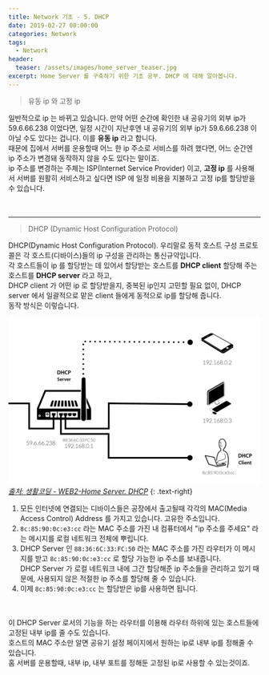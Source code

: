 ```yaml
---
title: Network 기초 - 5. DHCP
date: 2019-02-27 00:00:00
categories: Network
tags:
  - Network
header:
  teaser: /assets/images/home_server_teaser.jpg
excerpt: Home Server 를 구축하기 위한 기초 공부. DHCP 에 대해 알아봅니다.
---
```


> 유동 ip 와 고정 ip

일반적으로 ip 는 바뀌고 있습니다. 만약 어떤 순간에 확인한 내 공유기의 외부 ip가 59.6.66.238 이었다면, 일정 시간이 지난후엔 내 공유기의 외부 ip가 59.6.66.238 이 아닐 수도 있다는 겁니다. 이를 **유동 ip** 라고 합니다.<br>
때문에 집에서 서버를 운용할때 어느 한 ip 주소로 서비스를 하려 했다면, 어느 순간엔 ip 주소가 변경돼 동작하지 않을 수도 있다는 말이죠.<br>
ip 주소를 변경하는 주체는 ISP(Internet Service Provider) 이고, **고정 ip** 를 사용해서 서버를 원활히 서비스하고 싶다면 ISP 에 일정 비용을 지불하고 고정 ip를 할당받을 수 있습니다.<br>
<br>
<br>
<hr>

> DHCP (Dynamic Host Configuration Protocol)

DHCP(Dynamic Host Configuration Protocol). 우리말로 동적 호스트 구성 프로토콜은 각 호스트(디바이스)들의 ip 구성을 관리하는 통신규약입니다.<br>
각 호스트들이 ip 를 할당받는 데 있어서 할당받는 호스트를 **DHCP client** 할당해 주는 호스트를 **DHCP server** 라고 하고,<br>
DHCP client 가 어떤 ip 로 할당받을지, 중복된 ip인지 고민할 필요 없이, DHCP server 에서 일괄적으로 맡은 client 들에게 동적으로 ip를 할당해 줍니다.<br>
동작 방식은 이렇습니다.<br>

![DHCP](/assets/images/dhcp.png)
<cite>[출처: 생활코딩 - WEB2-Home Server. DHCP](https://opentutorials.org/course/3265/20039)</cite>
{: .text-right}

1. 모든 인터넷에 연결되는 디바이스들은 공장에서 출고될때 각각의 MAC(Media Access Control) Address 를 가지고 있습니다. 고유한 주소입니다.
2. `8c:85:90:0c:e3:cc` 라는 MAC 주소를 가진 내 컴퓨터에서 "ip 주소를 주세요" 라는 메시지를 로컬 네트워크 전체에 뿌립니다.
3. DHCP Server 인 `88:36:6C:33:FC:50` 라는 MAC 주소를 가진 라우터가 이 메시지를 받고 `8c:85:90:0c:e3:cc` 로 할당 가능한 ip 주소를 보내줍니다.<br>
   DHCP Server 가 로컬 네트워크 내에 그간 할당해준 ip 주소들을 관리하고 있기 때문에, 사용되지 않은 적절한 ip 주소를 할당해 줄 수 있습니다.
4. 이제 `8c:85:90:0c:e3:cc` 는 할당받은 ip를 사용하면 됩니다.

<br>
<br>
이 DHCP Server 로서의 기능을 하는 라우터를 이용해 라우터 하위에 있는 호스트들에 고정된 내부 ip를 줄 수도 있습니다.<br>
호스트의 MAC 주소만 알면 공유기 설정 페이지에서 원하는 ip로 내부 ip를 정해줄 수 있습니다.<br>
홈 서버를 운용할때, 내부 ip, 내부 포트를 정해둔 고정된 ip로 사용할 수 있는것이죠.<br>
<br>
<br>